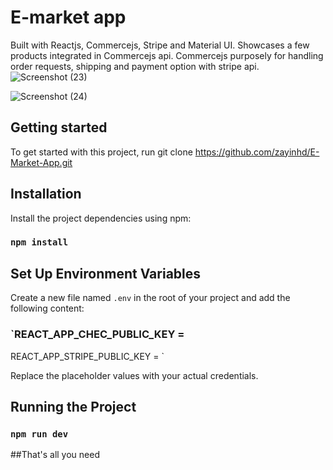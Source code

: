 # E-market app

Built with Reactjs, Commercejs, Stripe and Material UI. Showcases a few products integrated in Commercejs api. Commercejs purposely for handling order requests, shipping and payment option with stripe api.
![Screenshot (23)](https://github.com/zayinhd/E-Market-App/assets/88446286/0f0f718f-dcf9-4296-a137-92fc713a2281)

![Screenshot (24)](https://github.com/zayinhd/E-Market-App/assets/88446286/627f72f2-26f4-45df-9510-824f9fea07f0)

## Getting started
To get started with this project, run
  git clone https://github.com/zayinhd/E-Market-App.git

## Installation
Install the project dependencies using npm:
### `npm install`

## Set Up Environment Variables
Create a new file named `.env` in the root of your project and add the following content:

### `REACT_APP_CHEC_PUBLIC_KEY = 
REACT_APP_STRIPE_PUBLIC_KEY = `

Replace the placeholder values with your actual credentials.

## Running the Project
### `npm run dev`

##That's all you need

